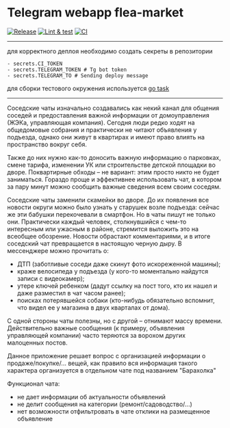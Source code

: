 # Telegram webapp flea-market

[![Release](https://github.com/konstantin-kukharev/flea-market/actions/workflows/release.yml/badge.svg)](https://github.com/konstantin-kukharev/flea-market/actions/workflows/release.yml)
[![Lint & test](https://github.com/konstantin-kukharev/flea-market/actions/workflows/lint.yml/badge.svg)](https://github.com/konstantin-kukharev/flea-market/actions/workflows/lint.yml)
[![CI](https://github.com/konstantin-kukharev/flea-market/actions/workflows/ci.yml/badge.svg)](https://github.com/konstantin-kukharev/flea-market/actions/workflows/ci.yml)
___
для корректного деплоя необходимо создать секреты в репозитории
```
- secrets.CI_TOKEN
- secrets.TELEGRAM_TOKEN # Tg bot token
- secrets.TELEGRAM_TO # Sending deploy message
```
для сборки тестового окружения используется [go task](https://taskfile.dev)
___
Соседские чаты изначально создавались как некий канал для общения соседей и предоставления важной информации от домоуправления (ЖЭКа, управляющая компания). Сегодня люди редко ходят на общедомовые собрания и практически не читают объявления у подъезда, однако они живут в квартирах и имеют право влиять на пространство вокруг себя.
    
Также до них нужно как-то доносить важную информацию о парковках, смене тарифа, изменении УК или строительстве детской площадки во дворе. Поквартирные обходы – не вариант: этим просто никто не будет заниматься. Гораздо проще и эффективнее использовать чат, в котором за пару минут можно сообщить важные сведения всем своим соседям.

Соседские чаты заменили скамейки во дворе. До их появления все новости округи можно было узнать у старушек возле подъезда: сейчас же эти бабушки перекочевали в смартфон. Но в чаты пишут не только они. Практически каждый человек, столкнувшийся с чем-то интересным или ужасным в районе, стремится выложить это на всеобщее обозрение. Новости обрастают комментариями, и в итоге соседский чат превращается в настоящую черную дыру. В мессенджере можно прочитать о:
- ДТП (заботливые соседи даже скинут фото искореженной машины);
- краже велосипеда у подъезда (у кого-то моментально найдутся записи с видеокамер);
- утере ключей ребенком (дадут ссылку на пост того, кто их нашел и даже разместил в чат часом ранее);
- поисках потерявшейся собаки (кто-нибудь обязательно вспомнит, что видел ее у магазина в двух кварталах от дома).

С одной стороны чаты полезны, но с другой – отнимают массу времени. Действительно важные сообщения (к примеру, объявления управляющей компании) часто теряются за ворохом других малоценных постов.

Данное приложение решает вопрос с организацией информации о продаже/покупке/... вещей, как правило вся информация такого характера организуется в отдельном чате под названием "Барахолка"

Функционал чата:
- не дает информации об актуальности объявлений
- не делит сообщения на категории (ремонт/садоводство/...)
- нет возможности отфильтровать в чате отклики на размещенное объявление
